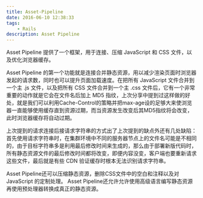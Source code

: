 ```yaml
---
title: Asset-Pipeline
date: 2016-06-10 12:38:33
tags:
    - Rails
description: Asset Pipeline
---
```

Asset Pipeline 提供了一个框架，用于连接、压缩 JavaScript 和 CSS 文件，以及优化浏览器缓存。

Asset Pipeline 的第一个功能就是连接合并静态资源，用以减少渲染页面时浏览器发起的请求数，同时也可以提升页面加载速度。在把所有 JavaScript 文件合并到一个主 .js 文件，以及把所有 CSS 文件合并到一个主 .css 文件后，它有一个非常重要的动作就是它会在文件名后加上 MD5 指纹，上次分享中提到过这样做的好处，就是我们可以利用Cache-Control的策略并把max-age设的足够大来使浏览器一直能够使用缓存直到资源过期，而当资源发生改变后其MD5指纹将会改变，此时浏览器缓存将自动过期。

上次提到的请求连接后接请求字符串的方式出了上次提到的缺点外还有几处缺陷：首先使用请求字符串时，在集群环境中不同的服务器节点上的文件名可能是不相同的，由于目标字符串多是利用最后修改时间来生成的，那么由于部署新版代码时，所有静态资源文件的最后修改时间都将改变，即便内容没变，客户端也要重新请求这些文件，最后就是有些 CDN 验证缓存时根本无法识别请求字符串。

Asset Pipeline还可以压缩静态资源，删除CSS文件中的空白和注释以及对JavaScript 的定制处理。 Asset Pipeline还允许允许使用高级语言编写静态资源再使用预处理器转换成真正的静态资源。